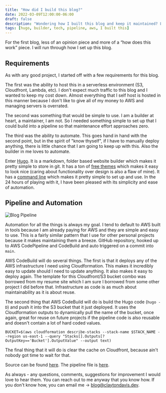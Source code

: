 ```yaml
---
title: "How did I build this blog?"
date: 2022-03-09T12:00:00-06:00
draft: false
description: "Wondering how I built this blog and keep it maintained? Look no farther"
tags: [hugo, builder, tech, pipeline, aws, I built this]
---
```


For the first blog, less of an opinion piece and more of a “how does this work” piece. I will run through how I set up this blog.

## Requirements

As with any good project, I started off with a few requirements for this blog. 

The first was the ability to host this in a serverless environment (S3, Cloudfront, Lambda, etc). I don't expect much traffic to this blog and I wanted to keep my cost down. Almost everything that I self host is hosted in this manner because I don't like to give all of my money to AWS and managing servers is overrated.

The second was something that would be simple to use. I am a builder at heart, a maintainer, I am not. So I needed something simple to set up that I could build into a pipeline so that maintenance effort approaches zero.

The third was the ability to automate. This goes hand in hand with the second point, but in the spirit of "know thyself", if I have to manually deploy anything, there is little chance that I am going to keep up with this. Also the builder in me loves to automate.

Enter [Hugo](https://gohugo.io/). It is a markdown, folder based website builder which makes it pretty simple to store in git. It has a ton of [free themes](https://themes.gohugo.io/) which makes it easy to look nice (caring about functionality over design is also a flaw of mine). It has a [command line](https://gohugo.io/commands/hugo/) which makes it pretty simple to set up and use. In the 24 hours of playing with it, I have been pleased with its simplicity and ease of automation.

## Pipeline and Automation

![Blog Pipeline](/images/post01-BlogPipeline.png)

Automation for all the things is always my goal. I tend to default to AWS built in tools because I am already paying for AWS and they are simple and easy to use. This is a fairly similar pattern that I use for other personal projects because it makes maintaining them a breeze. GitHub repository, hooked up to AWS CodePipeline and CodeBuild and auto triggered on a commit into `main`.

AWS CodeBuild will do several things. The first is that it deploys any of the AWS infrastructure I need using Cloudformation. This makes it incredibly easy to update should I need to update anything. It also makes it easy to deploy again. The template for this Cloudfront/S3 bucket combo was borrowed from my resume site which I am sure I borrowed from some other project I did before that. Infrastructure as code is as much about maintainability as it is about reuse.

The second thing that AWS CodeBuild will do is build the Hugo code (`hugo -D`) and push it into the S3 bucket that it just deployed. It uses the Cloudformation outputs to dynamically pull the name of the bucket, once again, great for reuse on future projects if the pipeline code is also reusable and doesn't contain a lot of hard coded values.

```
BUCKET=$(aws cloudformation describe-stacks --stack-name $STACK_NAME --region us-east-1 --query "Stacks[].Outputs[?OutputKey=='Bucket'].OutputValue" --output text)
```

The final thing that it will do is clear the cache on Cloudfront, because ain't nobody got time to wait for that.

Source can be found [here](https://github.com/davis190/blog-app). The pipeline file is [here](https://github.com/davis190/blog-app/blob/main/aws/buildspec.yml).

As always - any questions, comments, suggestions for improvement I would love to hear them. You can reach out to me anyway that you know how. If you don't know how, you can email me -> blog@claytondavis.dev.

